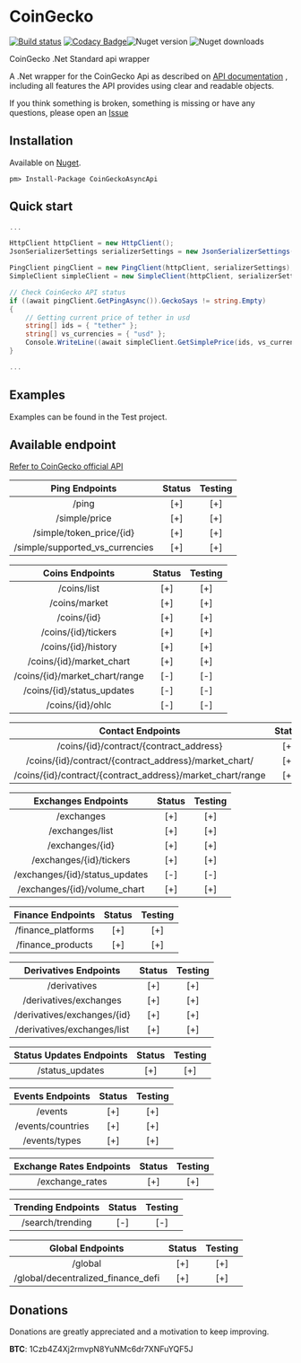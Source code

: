 # CoinGecko
[![Build status](https://ci.appveyor.com/api/projects/status/wa1y561abqm9uflj?svg=true)](https://ci.appveyor.com/project/tosunthex/coingecko)
[![Codacy Badge](https://app.codacy.com/project/badge/Grade/94d224ae418e4473ad768f641f4ae419)](https://www.codacy.com/gh/tosunthex/CoinGecko/dashboard?utm_source=github.com&amp;utm_medium=referral&amp;utm_content=tosunthex/CoinGecko&amp;utm_campaign=Badge_Grade)![Nuget version](https://img.shields.io/nuget/v/CoinGeckoAsyncApi.svg)  ![Nuget downloads](https://img.shields.io/nuget/dt/CoinGeckoAsyncApi.svg)

CoinGecko .Net Standard api wrapper

A .Net wrapper for the CoinGecko Api as described on  [API documentation](https://www.coingecko.com/api?locale=en) , including all features the API provides using clear and readable objects.

If you think something is broken, something is missing or have any questions, please open an [Issue](https://github.com/tosunthex/CoinGecko/issues/new)

## Installation

Available on [Nuget](https://www.nuget.org/packages/CoinGeckoAsyncApi/).
```
pm> Install-Package CoinGeckoAsyncApi
```

## Quick start
```cs
...

HttpClient httpClient = new HttpClient();
JsonSerializerSettings serializerSettings = new JsonSerializerSettings();

PingClient pingClient = new PingClient(httpClient, serializerSettings);
SimpleClient simpleClient = new SimpleClient(httpClient, serializerSettings);

// Check CoinGecko API status
if ((await pingClient.GetPingAsync()).GeckoSays != string.Empty)
{
    // Getting current price of tether in usd
    string[] ids = { "tether" };
    string[] vs_currencies = { "usd" };
    Console.WriteLine((await simpleClient.GetSimplePrice(ids, vs_currencies))["tether"]["usd"]);
}

...
```

## Examples
Examples can be found in the Test project.

## Available endpoint

[Refer to CoinGecko official API](https://www.coingecko.com/api)

|           Ping Endpoints                                    | Status | Testing | 
| :-----------------------------:                             | :----: | :-----: | 
| /ping                                                       |  [+]   |   [+]   | 
| /simple/price                                               |  [+]   |   [+]   | 
| /simple/token_price/{id}                                    |  [+]   |   [+]   |
| /simple/supported_vs_currencies                             |  [+]   |   [+]   |

|           Coins Endpoints                                   | Status | Testing | 
| :-----------------------------:                             | :----: | :-----: | 
| /coins/list                                                 |  [+]   |   [+]   | 
| /coins/market                                               |  [+]   |   [+]   | 
| /coins/{id}                                                 |  [+]   |   [+]   | 
| /coins/{id}/tickers                                         |  [+]   |   [+]   | 
| /coins/{id}/history                                         |  [+]   |   [+]   | 
| /coins/{id}/market_chart                                    |  [+]   |   [+]   |
| /coins/{id}/market_chart/range                              |  [-]   |   [-]   | 
| /coins/{id}/status_updates                                  |  [-]   |   [-]   | 
| /coins/{id}/ohlc                                            |  [-]   |   [-]   | 

|           Contact Endpoints                                 | Status | Testing | 
| :-----------------------------:                             | :----: | :-----: | 
| /coins/{id}/contract/{contract_address}                     |  [+]   |   [+]   | 
| /coins/{id}/contract/{contract_address}/market_chart/       |  [+]   |   [+]   | 
| /coins/{id}/contract/{contract_address}/market_chart/range  |  [+]   |   [+]   | 

|           Exchanges Endpoints                               | Status | Testing | 
| :-----------------------------:                             | :----: | :-----: | 
| /exchanges                                                  |  [+]   |   [+]   | 
| /exchanges/list                                             |  [+]   |   [+]   | 
| /exchanges/{id}                                             |  [+]   |   [+]   | 
| /exchanges/{id}/tickers                                     |  [+]   |   [+]   | 
| /exchanges/{id}/status_updates                              |  [-]   |   [-]   | 
| /exchanges/{id}/volume_chart                                |  [+]   |   [+]   | 

|           Finance Endpoints                                 | Status | Testing | 
| :-----------------------------:                             | :----: | :-----: | 
| /finance_platforms                                          |  [+]   |   [+]   | 
| /finance_products                                           |  [+]   |   [+]   | 

|           Derivatives Endpoints                             | Status | Testing | 
| :-----------------------------:                             | :----: | :-----: | 
| /derivatives                                                |  [+]   |   [+]   | 
| /derivatives/exchanges                                      |  [+]   |   [+]   | 
| /derivatives/exchanges/{id}                                 |  [+]   |   [+]   | 
| /derivatives/exchanges/list                                 |  [+]   |   [+]   |

|           Status Updates Endpoints                          | Status | Testing | 
| :-----------------------------:                             | :----: | :-----: | 
| /status_updates                                             |  [+]   |   [+]   | 

|           Events Endpoints                                  | Status | Testing | 
| :-----------------------------:                             | :----: | :-----: | 
| /events                                                     |  [+]   |   [+]   | 
| /events/countries                                           |  [+]   |   [+]   | 
| /events/types                                               |  [+]   |   [+]   | 

|           Exchange Rates Endpoints                          | Status | Testing | 
| :-----------------------------:                             | :----: | :-----: | 
| /exchange_rates                                             |  [+]   |   [+]   | 

|           Trending Endpoints                                | Status | Testing | 
| :-----------------------------:                             | :----: | :-----: | 
| /search/trending                                            |  [-]   |   [-]   |

|           Global Endpoints                                  | Status | Testing | 
| :-----------------------------:                             | :----: | :-----: | 
| /global                                                     |  [+]   |   [+]   | 
| /global/decentralized_finance_defi                          |  [+]   |   [+]   | 


## Donations
Donations are greatly appreciated and a motivation to keep improving.

**BTC**:  1Czb4Z4Xj2rmvpN8YuNMc6dr7XNFuYQF5J

